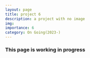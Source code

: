 ```yaml
---
layout: page
title: project 6
description: a project with no image
img:
importance: 6
category: On Going(2023-)
---
```


<h3 class="card-title"><span class="font-weight-bold">This page is working in progress</span></h3>
